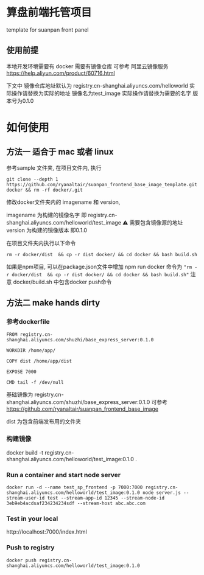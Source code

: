 # 算盘前端托管项目
template for suanpan front panel

## 使用前提
本地开发环境需要有 docker
需要有镜像仓库 
可参考 阿里云镜像服务 https://help.aliyun.com/product/60716.html

下文中 
镜像仓库地址默认为 registry.cn-shanghai.aliyuncs.com/helloworld 
实际操作请替换为实际的地址
镜像名为test_image
实际操作请替换为需要的名字
版本号为0.1.0

# 如何使用

## 方法一 适合于 mac 或者 linux

参考sample 文件夹, 在项目文件内, 执行
```
git clone --depth 1 https://github.com/ryanaltair/suanpan_frontend_base_image_template.git docker && rm -rf docker/.git
```
修改docker文件夹内的 imagename 和 version,

imagename 为构建的镜像名字 
即 registry.cn-shanghai.aliyuncs.com/helloworld/test_image
⚠️ 需要包含镜像源的地址
version 为构建的镜像版本 即0.1.0 

在项目文件夹内执行以下命令

```
rm -r docker/dist  && cp -r dist docker/ && cd docker && bash build.sh
```
如果是npm项目, 可以在package.json文件中增加 npm run docker 命令为
`"rm -r docker/dist  && cp -r dist docker/ && cd docker && bash build.sh"`
注意 docker/build.sh 中包含docker push命令

## 方法二 make hands dirty

### 参考dockerfile
```
FROM registry.cn-shanghai.aliyuncs.com/shuzhi/base_express_server:0.1.0

WORKDIR /home/app/

COPY dist /home/app/dist

EXPOSE 7000

CMD tail -f /dev/null
```

基础镜像为 registry.cn-shanghai.aliyuncs.com/shuzhi/base_express_server:0.1.0 
可参考 https://github.com/ryanaltair/suanpan_frontend_base_image

dist 为包含前端发布用的文件夹

### 构建镜像
docker build -t registry.cn-shanghai.aliyuncs.com/helloworld/test_image:0.1.0 .

### Run a container and start node server
`docker run -d --name test_sp_frontend -p 7000:7000 registry.cn-shanghai.aliyuncs.com/helloworld/test_image:0.1.0 node server.js --stream-user-id test --stream-app-id 12345 --stream-node-id 3eb9eb4acdsaf234234234sdf --stream-host abc.abc.com`

### Test in your local
http://localhost:7000/index.html

### Push to registry
`docker push registry.cn-shanghai.aliyuncs.com/helloworld/test_image:0.1.0`

